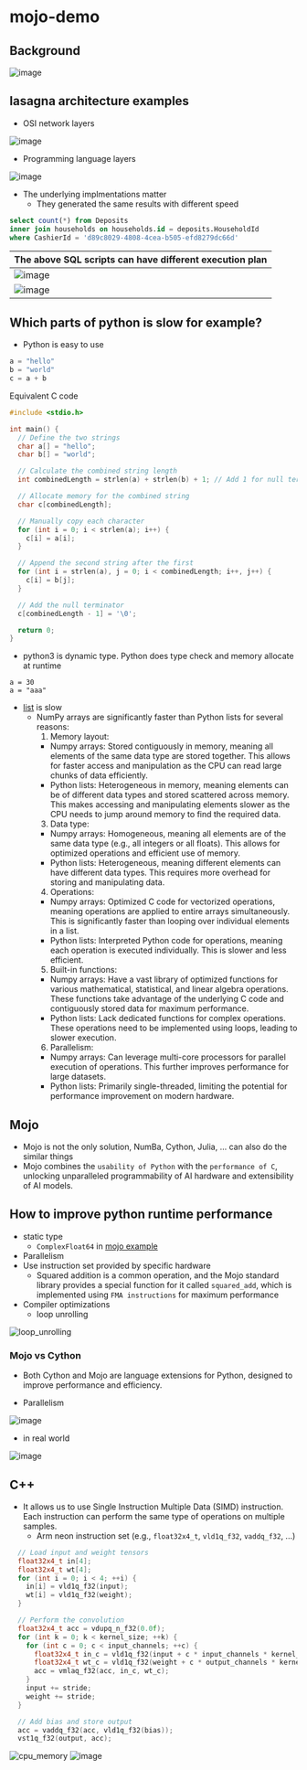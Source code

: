 # mojo-demo
## Background
![image](https://github.com/HemingwayLee/mojo-demo/assets/8428372/2084899d-7c8e-44f7-af71-fe6aed0db2f0)

## lasagna architecture examples
* OSI network layers

![image](https://github.com/HemingwayLee/mojo-demo/assets/8428372/d07c681b-908f-449d-9748-d2f90eb93016)

* Programming language layers

![image](https://github.com/HemingwayLee/mojo-demo/assets/8428372/c6b8cf13-8d5e-47fb-8b72-52c215904ebd)

* The underlying implmentations matter
  * They generated the same results with different speed
 
```sql
select count(*) from Deposits
inner join households on households.id = deposits.HouseholdId
where CashierId = 'd89c8029-4808-4cea-b505-efd8279dc66d'
```


| The above SQL scripts can have different execution plan |
|---|
| ![image](https://github.com/HemingwayLee/mojo-demo/assets/8428372/2c4600fd-9b65-46d5-8f04-26044fddadd4) |
| ![image](https://github.com/HemingwayLee/mojo-demo/assets/8428372/57268c5b-1dce-4d47-b7b7-2e9f2415e9c4) |

## Which parts of python is slow for example?
* Python is easy to use
```python
a = "hello"
b = "world"
c = a + b
```

Equivalent C code

```c
#include <stdio.h>

int main() {
  // Define the two strings
  char a[] = "hello";
  char b[] = "world";

  // Calculate the combined string length
  int combinedLength = strlen(a) + strlen(b) + 1; // Add 1 for null terminator

  // Allocate memory for the combined string
  char c[combinedLength];

  // Manually copy each character
  for (int i = 0; i < strlen(a); i++) {
    c[i] = a[i];
  }

  // Append the second string after the first
  for (int i = strlen(a), j = 0; i < combinedLength; i++, j++) {
    c[i] = b[j];
  }

  // Add the null terminator
  c[combinedLength - 1] = '\0';

  return 0;
}
```

* python3 is dynamic type. Python does type check and memory allocate at runtime
```
a = 30
a = "aaa"
```

* [list](https://github.com/python/cpython/blob/5c22476c01622f11b7745ee693f8b296a9d6a761/Include/listobject.h#L22) is slow
  * NumPy arrays are significantly faster than Python lists for several reasons:
    1. Memory layout:
      * Numpy arrays: Stored contiguously in memory, meaning all elements of the same data type are stored together. This allows for faster access and manipulation as the CPU can read large chunks of data efficiently.
      * Python lists: Heterogeneous in memory, meaning elements can be of different data types and stored scattered across memory. This makes accessing and manipulating elements slower as the CPU needs to jump around memory to find the required data.
    3. Data type:
      * Numpy arrays: Homogeneous, meaning all elements are of the same data type (e.g., all integers or all floats). This allows for optimized operations and efficient use of memory.
      * Python lists: Heterogeneous, meaning different elements can have different data types. This requires more overhead for storing and manipulating data.
    4. Operations:
      * Numpy arrays: Optimized C code for vectorized operations, meaning operations are applied to entire arrays simultaneously. This is significantly faster than looping over individual elements in a list.
      * Python lists: Interpreted Python code for operations, meaning each operation is executed individually. This is slower and less efficient.
    5. Built-in functions:
      * Numpy arrays: Have a vast library of optimized functions for various mathematical, statistical, and linear algebra operations. These functions take advantage of the underlying C code and contiguously stored data for maximum performance.
      * Python lists: Lack dedicated functions for complex operations. These operations need to be implemented using loops, leading to slower execution.
    6. Parallelism:
      * Numpy arrays: Can leverage multi-core processors for parallel execution of operations. This further improves performance for large datasets.
      * Python lists: Primarily single-threaded, limiting the potential for performance improvement on modern hardware.

## Mojo 
* Mojo is not the only solution, NumBa, Cython, Julia, ... can also do the similar things
* Mojo combines the `usability of Python` with the `performance of C`, unlocking unparalleled programmability of AI hardware and extensibility of AI models.

## How to improve python runtime performance
* static type
  * `ComplexFloat64` in [mojo example](https://www.modular.com/blog/how-mojo-gets-a-35-000x-speedup-over-python-part-1)
* Parallelism
* Use instruction set provided by specific hardware
  * Squared addition is a common operation, and the Mojo standard library provides a special function for it called `squared_add`, which is implemented using `FMA instructions` for maximum performance
* Compiler optimizations
  * loop unrolling
 
![loop_unrolling](https://github.com/HemingwayLee/mojo-demo/assets/8428372/804f4eef-a8ee-474a-80ab-3ef4d69b83c5)


### Mojo vs Cython
* Both Cython and Mojo are language extensions for Python, designed to improve performance and efficiency.

* Parallelism

![image](https://github.com/HemingwayLee/mojo-demo/assets/8428372/778bfded-6f41-47c6-b2fb-c1b75950f11d)

* in real world

![image](https://github.com/HemingwayLee/mojo-demo/assets/8428372/44e3d2be-ed1c-4434-be96-7c76f1b34628)

## C++
* It allows us to use Single Instruction Multiple Data (SIMD) instruction. Each instruction can perform the same type of operations on multiple samples.
  * Arm neon instruction set (e.g., `float32x4_t`, `vld1q_f32`, `vaddq_f32`, ...)
 
```cpp
  // Load input and weight tensors
  float32x4_t in[4];
  float32x4_t wt[4];
  for (int i = 0; i < 4; ++i) {
    in[i] = vld1q_f32(input);
    wt[i] = vld1q_f32(weight);
  }

  // Perform the convolution
  float32x4_t acc = vdupq_n_f32(0.0f);
  for (int k = 0; k < kernel_size; ++k) {
    for (int c = 0; c < input_channels; ++c) {
      float32x4_t in_c = vld1q_f32(input + c * input_channels * kernel_size);
      float32x4_t wt_c = vld1q_f32(weight + c * output_channels * kernel_size);
      acc = vmlaq_f32(acc, in_c, wt_c);
    }
    input += stride;
    weight += stride;
  }

  // Add bias and store output
  acc = vaddq_f32(acc, vld1q_f32(bias));
  vst1q_f32(output, acc);
```

![cpu_memory](https://github.com/HemingwayLee/mojo-demo/assets/8428372/33381038-da80-48a7-b6a0-ae3b22b7b969)
![image](https://github.com/HemingwayLee/mojo-demo/assets/8428372/c718c26b-d370-4f2e-8650-3dcf51603daf)

